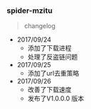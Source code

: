 ### spider-mzitu
> changelog

+ 2017/09/24
    - 添加了下载进程
    - 处理了反盗链问题
+ 2017/09/25
    - 添加了url去重策略
+ 2017/09/26
    - 改善了下载速度
    - 发布了V1.0.0.0 版本